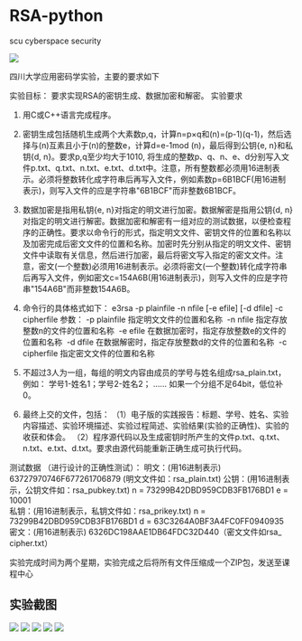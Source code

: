 # RSA-python
scu cyberspace security
<p>
<img src="https://img.shields.io/hexpm/l/plug.svg">
</p>

四川大学应用密码学实验，主要的要求如下


实验目标： 要求实现RSA的密钥生成、数据加密和解密。 
实验要求
1. 用C或C++语言完成程序。
2. 密钥生成包括随机生成两个大素数p,q，计算n=p×q和(n)=(p-1)(q-1)，然后选择与(n)互素且小于(n)的整数e，计算d=e-1mod (n)，最后得到公钥{e, n}和私钥{d, n}。要求p,q至少均大于1010, 将生成的整数p、q、n、e、d分别写入文件p.txt、q.txt、n.txt、e.txt、d.txt中。注意，所有整数都必须用16进制表示。必须将整数转化成字符串后再写入文件，例如素数p=6B1BCF(用16进制表示)，则写入文件的应是字符串"6B1BCF"而非整数6B1BCF。 
3. 数据加密是指用私钥{e, n}对指定的明文进行加密。数据解密是指用公钥{d, n}对指定的明文进行解密。数据加密和解密有一组对应的测试数据，以便检查程序的正确性。要求以命令行的形式，指定明文文件、密钥文件的位置和名称以及加密完成后密文文件的位置和名称。加密时先分别从指定的明文文件、密钥文件中读取有关信息，然后进行加密，最后将密文写入指定的密文文件。注意，密文(一个整数)必须用16进制表示。必须将密文(一个整数)转化成字符串后再写入文件，例如密文c=154A6B(用16进制表示)，则写入文件的应是字符串"154A6B"而非整数154A6B。 
4. 命令行的具体格式如下： 
   e3rsa -p plainfile -n nfile [-e efile] [-d dfile] -c cipherfile 
  参数： 
  -p plainfile		指定明文文件的位置和名称   -n nfile			指定存放整数n的文件的位置和名称   -e efile			在数据加密时，指定存放整数e的文件的位置和名称   -d dfile			在数据解密时，指定存放整数d的文件的位置和名称   -c cipherfile		指定密文文件的位置和名称

5. 不超过3人为一组，每组的明文内容由成员的学号与姓名组成rsa_plain.txt，例如：
   学号1-姓名1；学号2-姓名2； ……
   如果一个分组不足64bit，低位补0。
6. 最终上交的文件，包括：
 （1）电子版的实践报告：标题、学号、姓名、实验内容描述、实验环境描述、实验过程简述、实验结果(实验的正确性)、实验的收获和体会。
 （2）程序源代码以及生成密钥时所产生的文件p.txt、q.txt、n.txt、e.txt、d.txt。要求由源代码能重新正确生成可执行代码。

测试数据 （进行设计的正确性测试）：
明文：(用16进制表示)   63727970746F677261706879 (明文文件如：rsa_plain.txt) 公钥：(用16进制表示，公钥文件如：rsa_pubkey.txt)
n = 73299B42DBD959CDB3FB176BD1
e = 10001			
私钥：(用16进制表示，私钥文件如：rsa_prikey.txt)
  n = 73299B42DBD959CDB3FB176BD1
  d = 63C3264A0BF3A4FC0FF0940935
密文：(用16进制表示)
      6326DC198AAE1DB64FDC32D440（密文文件如rsa_ cipher.txt）


实验完成时间为两个星期，实验完成之后将所有文件压缩成一个ZIP包，发送至课程中心

## 实验截图

<img src="https://github.com/wenboi/RSA-python/raw/master/屏幕快照 2018-06-03 19.50.12.png"/>
<img src="https://github.com/wenboi/RSA-python/raw/master/屏幕快照 2018-06-04 22.52.33.png"/>
<img src="https://github.com/wenboi/RSA-python/raw/master/屏幕快照 2018-06-03 22.18.25 2.png"/>
<img src="https://github.com/wenboi/RSA-python/raw/master/屏幕快照 2018-06-04 18.58.28.png"/>
<img src="https://github.com/wenboi/RSA-python/raw/master/屏幕快照 2018-06-04 15.40.01.png"/>


